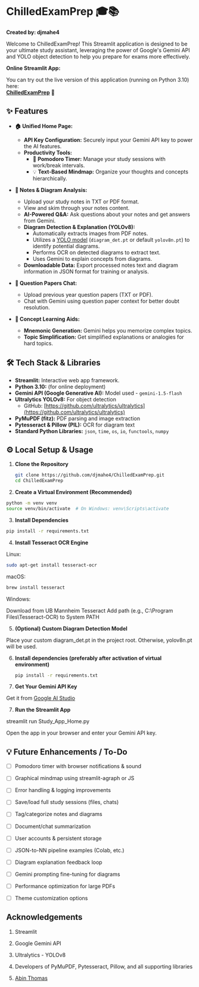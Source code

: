 # ChilledExamPrep 🎓📚

**Created by: djmahe4**

Welcome to ChilledExamPrep! This Streamlit application is designed to be your ultimate study assistant, leveraging the power of Google's Gemini API and YOLO object detection to help you prepare for exams more effectively.

**Online Streamlit App:**

You can try out the live version of this application (running on Python 3.10) here:  
[**ChilledExamPrep**](https://chilledexamprep2.streamlit.app/) 🚀  

## ✨ Features

- **🏠 Unified Home Page:**
  - **API Key Configuration:** Securely input your Gemini API key to power the AI features.
  - **Productivity Tools:**
    - 🍅 **Pomodoro Timer:** Manage your study sessions with work/break intervals.
    - 💡 **Text-Based Mindmap:** Organize your thoughts and concepts hierarchically.

- **📝 Notes & Diagram Analysis:**
  - Upload your study notes in TXT or PDF format.
  - View and skim through your notes content.
  - **AI-Powered Q&A:** Ask questions about your notes and get answers from Gemini.
  - **Diagram Detection & Explanation (YOLOv8):**
    - Automatically extracts images from PDF notes.
    - Utilizes a [YOLO model](https://github.com/abinthm/Diagram-extractor-model/blob/main/runs/detect/train/weights/best.pt) (`diagram_det.pt` or default `yolov8n.pt`) to identify potential diagrams.
    - Performs OCR on detected diagrams to extract text.
    - Uses Gemini to explain concepts from diagrams.
  - **Downloadable Data:** Export processed notes text and diagram information in JSON format for training or analysis.

- **📜 Question Papers Chat:**
  - Upload previous year question papers (TXT or PDF).
  - Chat with Gemini using question paper context for better doubt resolution.

- **🧠 Concept Learning Aids:**
  - **Mnemonic Generation:** Gemini helps you memorize complex topics.
  - **Topic Simplification:** Get simplified explanations or analogies for hard topics.

## 🛠️ Tech Stack & Libraries

- **Streamlit:** Interactive web app framework.
- **Python 3.10:** (for online deployment)
- **Gemini API (Google Generative AI):** Model used - `gemini-1.5-flash`
- **Ultralytics YOLOv8:** For object detection
  - GitHub: [https://github.com/ultralytics/ultralytics](https://github.com/ultralytics/ultralytics)
- **PyMuPDF (fitz):** PDF parsing and image extraction
- **Pytesseract & Pillow (PIL):** OCR for diagram text
- **Standard Python Libraries:** `json`, `time`, `os`, `io`, `functools`, `numpy`

## ⚙️ Local Setup & Usage

1. **Clone the Repository**

   ```bash
   git clone https://github.com/djmahe4/ChilledExamPrep.git
   cd ChilledExamPrep
   ```
2. **Create a Virtual Environment (Recommended)**
```bash
python -m venv venv
source venv/bin/activate  # On Windows: venv\Scripts\activate
```

3. **Install Dependencies**
```bash
pip install -r requirements.txt
```

4. **Install Tesseract OCR Engine**

Linux:
```bash
sudo apt-get install tesseract-ocr
```
macOS:
```bash
brew install tesseract
```
Windows:

Download from UB Mannheim Tesseract
Add path (e.g., C:\Program Files\Tesseract-OCR) to System PATH



5. **(Optional) Custom Diagram Detection Model**

Place your custom diagram_det.pt in the project root. Otherwise, yolov8n.pt will be used.

6. **Install dependencies (preferably after activation of virtual environment)**
   ```bash
   pip install -r requirements.txt
   ```

6. **Get Your Gemini API Key**

Get it from [Google AI Studio](https://aistudio.google.com/app/apikey)


7. **Run the Streamlit App**

streamlit run Study_App_Home.py

Open the app in your browser and enter your Gemini API key.


## 💡 Future Enhancements / To-Do

- [ ] Pomodoro timer with browser notifications & sound

- [ ] Graphical mindmap using streamlit-agraph or JS

- [ ] Error handling & logging improvements

- [ ] Save/load full study sessions (files, chats)

- [ ] Tag/categorize notes and diagrams

- [ ] Document/chat summarization

- [ ] User accounts & persistent storage

- [ ] JSON-to-NN pipeline examples (Colab, etc.)

- [ ] Diagram explanation feedback loop

- [ ] Gemini prompting fine-tuning for diagrams

- [ ] Performance optimization for large PDFs

- [ ] Theme customization options


## Acknowledgements

1. Streamlit

2. Google Gemini API

3. Ultralytics - YOLOv8

4. Developers of PyMuPDF, Pytesseract, Pillow, and all supporting libraries

5. [Abin Thomas](https://github.com/abinthm/)
